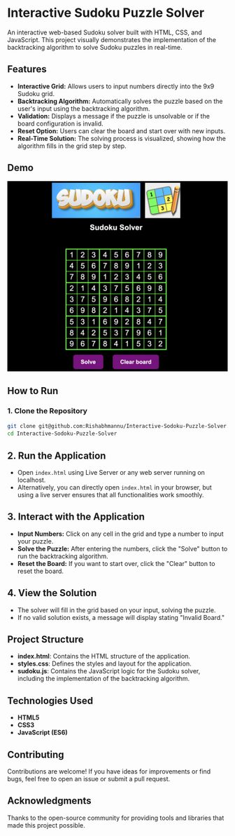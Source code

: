 # Interactive Sudoku Puzzle Solver

An interactive web-based Sudoku solver built with HTML, CSS, and JavaScript. This project visually demonstrates the implementation of the backtracking algorithm to solve Sudoku puzzles in real-time.

## Features

- **Interactive Grid:** Allows users to input numbers directly into the 9x9 Sudoku grid.
- **Backtracking Algorithm:** Automatically solves the puzzle based on the user's input using the backtracking algorithm.
- **Validation:** Displays a message if the puzzle is unsolvable or if the board configuration is invalid.
- **Reset Option:** Users can clear the board and start over with new inputs.
- **Real-Time Solution:** The solving process is visualized, showing how the algorithm fills in the grid step by step.

## Demo

![Sudoku Solver Demo](sudoku_solve.png) <!-- Add a gif or image showing the solver in action -->

## How to Run

### 1. Clone the Repository

```bash
git clone git@github.com:Rishabhmannu/Interactive-Sodoku-Puzzle-Solver.git
cd Interactive-Sodoku-Puzzle-Solver
```

## 2. Run the Application

- Open `index.html` using Live Server or any web server running on localhost.
- Alternatively, you can directly open `index.html` in your browser, but using a live server ensures that all functionalities work smoothly.

## 3. Interact with the Application

- **Input Numbers:** Click on any cell in the grid and type a number to input your puzzle.
- **Solve the Puzzle:** After entering the numbers, click the "Solve" button to run the backtracking algorithm.
- **Reset the Board:** If you want to start over, click the "Clear" button to reset the board.

## 4. View the Solution

- The solver will fill in the grid based on your input, solving the puzzle.
- If no valid solution exists, a message will display stating "Invalid Board."

## Project Structure

- **index.html**: Contains the HTML structure of the application.
- **styles.css**: Defines the styles and layout for the application.
- **sudoku.js**: Contains the JavaScript logic for the Sudoku solver, including the implementation of the backtracking algorithm.

## Technologies Used

- **HTML5**
- **CSS3**
- **JavaScript (ES6)**

## Contributing

Contributions are welcome! If you have ideas for improvements or find bugs, feel free to open an issue or submit a pull request.


## Acknowledgments

Thanks to the open-source community for providing tools and libraries that made this project possible.

